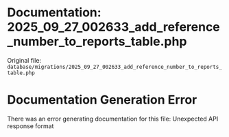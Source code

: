 # Documentation: 2025_09_27_002633_add_reference_number_to_reports_table.php

Original file: `database/migrations/2025_09_27_002633_add_reference_number_to_reports_table.php`

# Documentation Generation Error

There was an error generating documentation for this file: Unexpected API response format